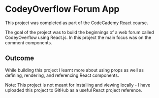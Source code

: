 # CodeyOverflow Forum App
This project was completed as part of the CodeCademy React course.

The goal of the project was to build the beginnings of a web forum called CodeyOverflow using React.js. In this project the main focus was on the comment components.

## Outcome
While building this project I learnt more about using props as well as defining, rendering, and referencing React components.

Note: This project is not meant for installing and viewing locally - I have uploaded this project to GitHub as a useful React project reference.